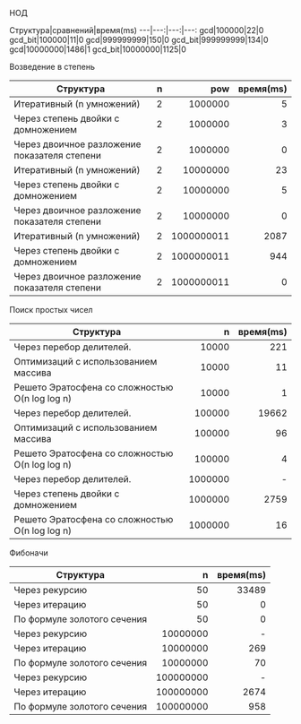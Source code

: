 НОД

Структура|сравнений|время(ms)
---|---:|---:|---:
gcd|100000|22|0
gcd_bit|100000|11|0
gcd|999999999|150|0
gcd_bit|999999999|134|0
gcd|10000000|1486|1
gcd_bit|10000000|1125|0

Возведение в степень

Структура|n|pow|время(ms)
---|---:|---:|---:
Итеративный (n умножений)|2|1000000|5
Через степень двойки с домножением|2|1000000|3
Через двоичное разложение показателя степени|2|1000000|0
Итеративный (n умножений)|2|10000000|23
Через степень двойки с домножением|2|10000000|5
Через двоичное разложение показателя степени|2|10000000|0
Итеративный (n умножений)|2|1000000011|2087
Через степень двойки с домножением|2|1000000011|944
Через двоичное разложение показателя степени|2|1000000011|0

Поиск простых чисел

Структура|n|время(ms)
---|---:|---:
Через перебор делителей.|10000|221
Оптимизаций с использованием массива|10000|11
Решето Эратосфена со сложностью O(n log log n)|10000|1
Через перебор делителей.|100000|19662
Оптимизаций с использованием массива|100000|96
Решето Эратосфена со сложностью O(n log log n)|100000|4
Через перебор делителей.|1000000|-
Через степень двойки с домножением|1000000|2759
Решето Эратосфена со сложностью O(n log log n)|1000000|16

Фибоначи

Структура|n|время(ms)
---|---:|---:
Через рекурсию |50|33489
Через итерацию|50|0
По формуле золотого сечения|50|0
Через рекурсию |10000000|-
Через итерацию|10000000|269
По формуле золотого сечения|10000000|70
Через рекурсию |100000000|-
Через итерацию|100000000|2674
 По формуле золотого сечения|100000000|958

